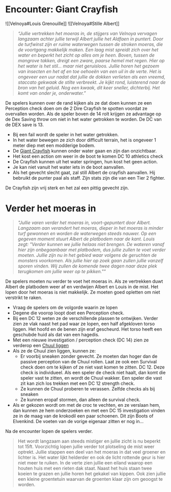 # Encounter: Giant Crayfish

![[Velnoya#Louis Grenouille]]
![[Velnoya#Stille Albert]]


> *“Jullie vertrekken het moeras in, de stijgers van Velnoya vervagen langzaam achter jullie terwijl Albert jullie het Aldfaen in puntert. Door de turfwinst zijn er ruime waterwegen tussen de stroken moeras, die de voortgang makkelijk maken. Een laag mist spreidt zich over het water en beperkt het zicht op alles om je heen. Boven, tussen de mangrove takken, dreigt een zware, paarse hemel met regen. Hier op het water is het stil… maar niet geruisloos. Jullie horen het gezoem van insecten en het af en toe oehoeën van een uil in de verte. Het is ongeveer een uur nadat dat jullie de dokken verlieten als een vreemd, staccato gekwaak de stilte verbreekt. Je kijkt rond, luisterend naar de bron van het geluid. Nog een kwaak, dit keer sneller, dichterbij. Het komt van onder je, onderwater.”*

De spelers kunnen over de rand kijken als ze dat doen kunnen ze een Perception check doen om de 2 Dire Crayfish te spotten voordat ze overvallen worden. Als de speler boven de 14 rolt krijgen ze advantage op de Dex Saving throw om niet in het water getrokken te worden. De DC van de DEX save is 13.

- Bij een fail wordt de speler in het water getrokken. 
- In het water bewegen ze zich door difficult terrain, het is ongeveer 1 meter diep met een modderige bodem. 
- De [Giant Crayfish](https://www.dndbeyond.com/monsters/5462007-giant-crayfish) kunnen onder water gaan en zijn dan onzichtbaar. 
- Het kost een action om weer in de boot te komen DC 10 athletics check
- De Crayfish kunnen uit het water springen, hun kost het geen action.
- Je kan niet vanuit het water iets in de boot aanvallen.
- Als het gevecht slecht gaat, zal still Albert de crayfish aanvallen. Hij bebruikt de punter paal als staff. Zijn stats zijn die van een Tier 2 fighter.

De Crayfish zijn vrij sterk en het zal een pittig gevecht zijn.

# Verder het moeras in
> *"Jullie varen verder het moeras in, voort-gepuntert door Albert. Langzaam aan verandert het moeras, dieper in het moeras is minder turf gewonnen en worden de waterwegen steeds nauwer. Op een gegeven moment stuurt Albert de platbodem naar de kant. Louis zegt: "Verder kunnen we jullie helaas niet brengen. De wateren vanaf hier zijn onbegaanbaar met platbodem, dus jullie zullen te voet verder moeten. Jullie zijn nu in het gebied waar volgens de geruchten de monsters voorkomen. Als jullie hier op zoek gaan zullen jullie vanzelf sporen vinden. Wij zullen de komende twee dagen naar deze plek terugkomen om jullie weer op te pikken.""*
> 

De spelers moeten nu verder te voet het moeras in. Als ze vertrekken duwt Albert de platbodem weer af en verdwijen Albert en Louis in de mist. Het lopen door het moeras is niet makkelijk. Ze moeten goed opletten om niet verstrikt te raken. 
- Vraag de spelers om de volgorde waarin ze lopen
- Degene die voorop loopt doet een Perception check.
- Bij een DC 12 weten ze de verschillende plassen te ontwijken. Verder zien ze vlak naast het pad waar ze lopen, een half afgekloven torso liggen. Het hoofd en de benen zijn eraf gescheurd. Het torso heeft een geschubde huid als dat van een hagedis.
- Met een nieuwe investigation / perception check  (DC 14) zien ze verderop een [Chuul liggen](https://www.dndbeyond.com/monsters/5194944-chuul)
- Als ze de Chuul zien liggen, kunnen ze:
	- Er voorbij sneaken zonder gevecht. Ze moeten dan hoger dan de passive perception van de Chuul rollen. Laat ze ook een Survival check doen om te kijken of ze niet vast komen te zitten. DC 12. Deze check is individueel. Als een speler de check niet haalt, dan komt die speler vast te zitten, en wordt de Chuul wakker.  Een speler die vast zit kan zich los trekken met een DC 12 strength check. 
	- Ze kunnen de Chuul proberen te verassen. Zelfde checks als bij sneaken
	- Ze kunnen eropaf stormen, dan alleen de survival check.
- Als er gekozen wordt om met de croc te vechten, en ze verslaan hem, dan kunnen ze hem onderzoeken en met een DC 15 investigation vinden ze in de maag van de krokodil een paar schoenen. Dit zijn Boots of Elvenkind. De voeten van de vorige eigenaar zitten er nog in...

Na de encounter lopen de spelers verder.

> Het wordt langzaam aan steeds mistiger en jullie zicht is nu beperkt tot 15ft. Voorzichtig lopen jullie verder tot plotseling de mist weer optrekt. Jullie stappen een deel van het moeras in dat veel groener en lichter is. Het water lijkt helderder en ook de licht rottende geur is hier niet meer te ruiken. In de verte zien jullie een eiland waarop een houten huis met een rieten dak staat. Naast het huis staan twee koeien te grazen en jullie horen het gekakel van kippen. Ook zien jullie een kleine groentetuin waarvan de groenten klaar zijn om geoogst te worden.


